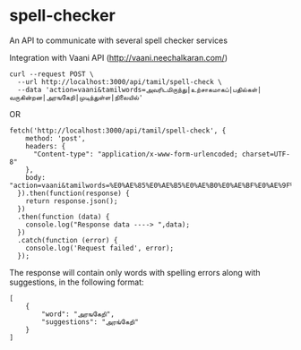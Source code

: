 # spell-checker
An API to communicate with several spell checker services


Integration with Vaani API (http://vaani.neechalkaran.com/)
```
curl --request POST \
  --url http://localhost:3000/api/tamil/spell-check \
  --data 'action=vaani&tamilwords=அவரிடமிருந்து|உற்சாகமாகப்|பதில்கள்|வருகின்றன|அரஙகேறி|முடிந்துள்ள|நிலையில்'
```
OR
```
fetch('http://localhost:3000/api/tamil/spell-check', {
    method: 'post',
    headers: {
      "Content-type": "application/x-www-form-urlencoded; charset=UTF-8"
    },
    body: "action=vaani&tamilwords=%E0%AE%85%E0%AE%B5%E0%AE%B0%E0%AE%BF%E0%AE%9F%E0%AE%AE%E0%AE%BF%E0%AE%B0%E0%AF%81%E0%AE%A8%E0%AF%8D%E0%AE%A4%E0%AF%81%7C%E0%AE%89%E0%AE%B1%E0%AF%8D%E0%AE%9A%E0%AE%BE%E0%AE%95%E0%AE%AE%E0%AE%BE%E0%AE%95%E0%AE%AA%E0%AF%8D%7C%E0%AE%AA%E0%AE%A4%E0%AE%BF%E0%AE%B2%E0%AF%8D%E0%AE%95%E0%AE%B3%E0%AF%8D%7C%E0%AE%B5%E0%AE%B0%E0%AF%81%E0%AE%95%E0%AE%BF%E0%AE%A9%E0%AF%8D%E0%AE%B1%E0%AE%A9%7C%E0%AE%85%E0%AE%B0%E0%AE%99%E0%AE%95%E0%AF%87%E0%AE%B1%E0%AE%BF%7C%E0%AE%AE%E0%AF%81%E0%AE%9F%E0%AE%BF%E0%AE%A8%E0%AF%8D%E0%AE%A4%E0%AF%81%E0%AE%B3%E0%AF%8D%E0%AE%B3%7C%E0%AE%A8%E0%AE%BF%E0%AE%B2%E0%AF%88%E0%AE%AF%E0%AE%BF%E0%AE%B2%E0%AF%8D"
  }).then(function(response) {
    return response.json();
  })
  .then(function (data) {
    console.log("Response data ----> ",data);
  })
  .catch(function (error) {
    console.log('Request failed', error);
  });
```
The response will contain only words with spelling errors along with suggestions, in the following format:
```
[
    {
        "word": "அரஙகேறி",
        "suggestions": "அரங்கேறி"
    }
]
```
